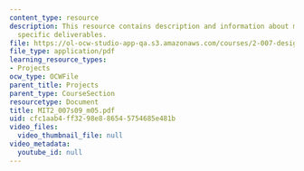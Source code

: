 ```yaml
---
content_type: resource
description: This resource contains description and information about milestone 2
  specific deliverables.
file: https://ol-ocw-studio-app-qa.s3.amazonaws.com/courses/2-007-design-and-manufacturing-i-spring-2009/cfc1aab4ff3298e886545754685e481b_MIT2_007s09_m05.pdf
file_type: application/pdf
learning_resource_types:
- Projects
ocw_type: OCWFile
parent_title: Projects
parent_type: CourseSection
resourcetype: Document
title: MIT2_007s09_m05.pdf
uid: cfc1aab4-ff32-98e8-8654-5754685e481b
video_files:
  video_thumbnail_file: null
video_metadata:
  youtube_id: null
---
```

